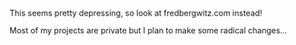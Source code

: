 This seems pretty depressing, so look at fredbergwitz.com instead!

Most of my projects are private but I plan to make some radical changes...
